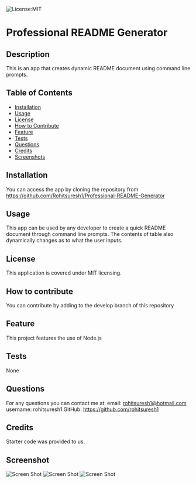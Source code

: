 
![License:MIT](https://img.shields.io/badge/License-MIT-yellow.svg)

# Professional README Generator
           
## Description
This is an app that creates dynamic README document using command line prompts.
 
## Table of Contents
- [Installation](#inst)
- [Usage](#usage)
- [License](#license)
- [How to Contribute](#contributing)
- [Feature](#feature)
- [Tests](#tests)
- [Questions](#questions)
- [Credits](#credits)
- [Screenshots](#screenshot)

  
<a name="inst"></a>

## Installation
You can access the app by cloning the repository from https://github.com/Rohitsuresh1/Professional-README-Generator

<a name="usage"></a>

## Usage
This app can be used by any developer to create a quick README document through command line prompts. The contents of table also dynamically changes as to what the user inputs.
    
<a name="license"></a>

## License
This application is covered under MIT licensing.

<a name="contributing"></a>

## How to contribute
You can contribute by adding to the develop branch of this repository
  
<a name="feature"></a>

## Feature
This project features the use of Node.js
  
<a name="tests"></a>

## Tests
None
  
<a name="questions"></a>

## Questions
For any questions you can contact me at:
email: rohitsuresh1@hotmail.com
username: rohitsuresh1 
GitHub: https://github.com/rohitsuresh1

<a name="credits"></a>

## Credits
Starter code was provided to us.
    

## Screenshot
![Screen Shot]()
![Screen Shot]()
![Screen Shot]()
